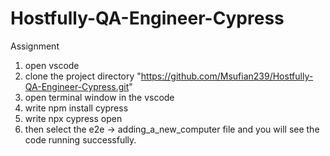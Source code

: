 
# Hostfully-QA-Engineer-Cypress
Assignment
1. open vscode
2. clone the project directory "https://github.com/Msufian239/Hostfully-QA-Engineer-Cypress.git"
3. open terminal window in the vscode
4. write npm install cypress
5. write npx cypress open
6. then select the e2e -> adding_a_new_computer file and you will see the code running successfully.
